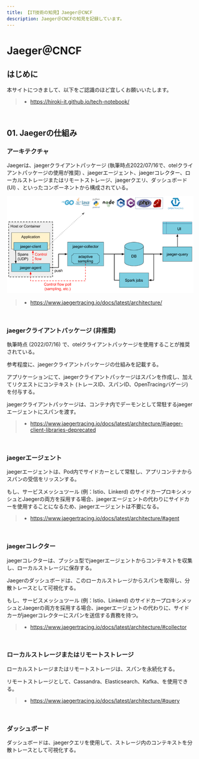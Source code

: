 ```yaml
---
title: 【IT技術の知見】Jaeger＠CNCF
description: Jaeger＠CNCFの知見を記録しています。
---
```


# Jaeger＠CNCF

## はじめに

本サイトにつきまして、以下をご認識のほど宜しくお願いいたします。

> - https://hiroki-it.github.io/tech-notebook/

<br>

## 01. Jaegerの仕組み

### アーキテクチャ

Jaegerは、jaegerクライアントパッケージ (執筆時点2022/07/16で、otelクライアントパッケージの使用が推奨) 、jaegerエージェント、jaegerコレクター、ローカルストレージまたはリモートストレージ、jaegerクエリ、ダッシュボード (UI) 、といったコンポーネントから構成されている。

![jaeger_architecture](https://raw.githubusercontent.com/hiroki-it/tech-notebook-images/master/images/jaeger_architecture.png)

> - https://www.jaegertracing.io/docs/latest/architecture/

<br>

### jaegerクライアントパッケージ (非推奨)

執筆時点 (2022/07/16) で、otelクライアントパッケージを使用することが推奨されている。

参考程度に、jaegerクライアントパッケージの仕組みを記載する。

アプリケーションにて、jaegerクライアントパッケージはスパンを作成し、加えてリクエストにコンテキスト (トレースID、スパンID、OpenTracingバゲージ) を付与する。

jaegerクライアントパッケージは、コンテナ内でデーモンとして常駐するjaegerエージェントにスパンを渡す。

> - https://www.jaegertracing.io/docs/latest/architecture/#jaeger-client-libraries-deprecated

<br>

### jaegerエージェント

jaegerエージェントは、Pod内でサイドカーとして常駐し、アプリコンテナからスパンの受信をリッスンする。

もし、サービスメッシュツール (例：Istio、Linkerd) のサイドカープロキシメッシュとJaegerの両方を採用する場合、jaegerエージェントの代わりにサイドカーを使用することになるため、jaegerエージェントは不要になる。

> - https://www.jaegertracing.io/docs/latest/architecture/#agent

<br>

### jaegerコレクター

jaegerコレクターは、プッシュ型でjaegerエージェントからコンテキストを収集し、ローカルストレージに保存する。

Jaegerのダッシュボードは、このローカルストレージからスパンを取得し、分散トレースとして可視化する。

もし、サービスメッシュツール (例：Istio、Linkerd) のサイドカープロキシメッシュとJaegerの両方を採用する場合、jaegerエージェントの代わりに、サイドカーがjaegerコレクターにスパンを送信する責務を持つ。

> - https://www.jaegertracing.io/docs/latest/architecture/#collector

<br>

### ローカルストレージまたはリモートストレージ

ローカルストレージまたはリモートストレージは、スパンを永続化する。

リモートストレージとして、Cassandra、Elasticsearch、Kafka、を使用できる。

> - https://www.jaegertracing.io/docs/latest/architecture/#query

<br>

### ダッシュボード

ダッシュボードは、jaegerクエリを使用して、ストレージ内のコンテキストを分散トレースとして可視化する。

<br>
